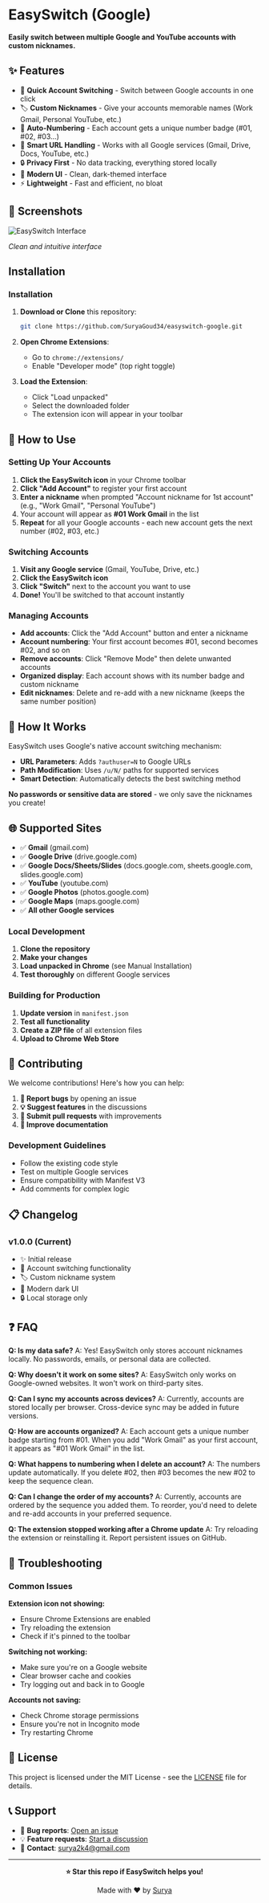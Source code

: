 # EasySwitch (Google)

**Easily switch between multiple Google and YouTube accounts with custom nicknames.**

## ✨ Features

- 🚀 **Quick Account Switching** - Switch between Google accounts in one click
- 🏷️ **Custom Nicknames** - Give your accounts memorable names (Work Gmail, Personal YouTube, etc.)
- 🔢 **Auto-Numbering** - Each account gets a unique number badge (#01, #02, #03...)
- 🎯 **Smart URL Handling** - Works with all Google services (Gmail, Drive, Docs, YouTube, etc.)
- 🔒 **Privacy First** - No data tracking, everything stored locally
- 🎨 **Modern UI** - Clean, dark-themed interface
- ⚡ **Lightweight** - Fast and efficient, no bloat

## 📸 Screenshots

![EasySwitch Interface](https://github.com/SuryaGoud34/EasySwitch-Google/blob/main/image.png)

*Clean and intuitive interface*


## Installation


### Installation 
1. **Download or Clone** this repository:
   ```bash
   git clone https://github.com/SuryaGoud34/easyswitch-google.git
   ```

2. **Open Chrome Extensions**:
   - Go to `chrome://extensions/`
   - Enable "Developer mode" (top right toggle)

3. **Load the Extension**:
   - Click "Load unpacked"
   - Select the downloaded folder
   - The extension icon will appear in your toolbar

## 🎯 How to Use

### Setting Up Your Accounts

1. **Click the EasySwitch icon** in your Chrome toolbar
2. **Click "Add Account"** to register your first account
3. **Enter a nickname** when prompted "Account nickname for 1st account" (e.g., "Work Gmail", "Personal YouTube")
4. Your account will appear as **#01 Work Gmail** in the list
5. **Repeat** for all your Google accounts - each new account gets the next number (#02, #03, etc.)

### Switching Accounts

1. **Visit any Google service** (Gmail, YouTube, Drive, etc.)
2. **Click the EasySwitch icon**
3. **Click "Switch"** next to the account you want to use
4. **Done!** You'll be switched to that account instantly

### Managing Accounts

- **Add accounts**: Click the "Add Account" button and enter a nickname
- **Account numbering**: Your first account becomes #01, second becomes #02, and so on
- **Remove accounts**: Click "Remove Mode" then delete unwanted accounts
- **Organized display**: Each account shows with its number badge and custom nickname
- **Edit nicknames**: Delete and re-add with a new nickname (keeps the same number position)

## 🔧 How It Works

EasySwitch uses Google's native account switching mechanism:
- **URL Parameters**: Adds `?authuser=N` to Google URLs
- **Path Modification**: Uses `/u/N/` paths for supported services
- **Smart Detection**: Automatically detects the best switching method

**No passwords or sensitive data are stored** - we only save the nicknames you create!

## 🌐 Supported Sites

- ✅ **Gmail** (gmail.com)
- ✅ **Google Drive** (drive.google.com)
- ✅ **Google Docs/Sheets/Slides** (docs.google.com, sheets.google.com, slides.google.com)
- ✅ **YouTube** (youtube.com)
- ✅ **Google Photos** (photos.google.com)
- ✅ **Google Maps** (maps.google.com)
- ✅ **All other Google services**


### Local Development
1. **Clone the repository**
2. **Make your changes**
3. **Load unpacked in Chrome** (see Manual Installation)
4. **Test thoroughly** on different Google services

### Building for Production
1. **Update version** in `manifest.json`
2. **Test all functionality**
3. **Create a ZIP file** of all extension files
4. **Upload to Chrome Web Store**

## 🤝 Contributing

We welcome contributions! Here's how you can help:

1. **🐛 Report bugs** by opening an issue
2. **💡 Suggest features** in the discussions
3. **🔧 Submit pull requests** with improvements
4. **📖 Improve documentation**

### Development Guidelines
- Follow the existing code style
- Test on multiple Google services
- Ensure compatibility with Manifest V3
- Add comments for complex logic

## 📋 Changelog

### v1.0.0 (Current)
- ✨ Initial release
- 🔄 Account switching functionality
- 🏷️ Custom nickname system
- 🎨 Modern dark UI
- 🔒 Local storage only

## ❓ FAQ

**Q: Is my data safe?**
A: Yes! EasySwitch only stores account nicknames locally. No passwords, emails, or personal data are collected.

**Q: Why doesn't it work on some sites?**
A: EasySwitch only works on Google-owned websites. It won't work on third-party sites.

**Q: Can I sync my accounts across devices?**
A: Currently, accounts are stored locally per browser. Cross-device sync may be added in future versions.

**Q: How are accounts organized?**
A: Each account gets a unique number badge starting from #01. When you add "Work Gmail" as your first account, it appears as "#01 Work Gmail" in the list.

**Q: What happens to numbering when I delete an account?**
A: The numbers update automatically. If you delete #02, then #03 becomes the new #02 to keep the sequence clean.

**Q: Can I change the order of my accounts?**
A: Currently, accounts are ordered by the sequence you added them. To reorder, you'd need to delete and re-add accounts in your preferred sequence.

**Q: The extension stopped working after a Chrome update**
A: Try reloading the extension or reinstalling it. Report persistent issues on GitHub.

## 🐛 Troubleshooting

### Common Issues

**Extension icon not showing:**
- Ensure Chrome Extensions are enabled
- Try reloading the extension
- Check if it's pinned to the toolbar

**Switching not working:**
- Make sure you're on a Google website
- Clear browser cache and cookies
- Try logging out and back in to Google

**Accounts not saving:**
- Check Chrome storage permissions
- Ensure you're not in Incognito mode
- Try restarting Chrome

## 📄 License

This project is licensed under the MIT License - see the [LICENSE](LICENSE) file for details.

## 📞 Support

- 🐛 **Bug reports**: [Open an issue](https://github.com/SuryaGoud34/easyswitch-google/issues)
- 💡 **Feature requests**: [Start a discussion](https://github.com/SuryaGoud34/easyswitch-google/discussions)
- 📧 **Contact**: [surya2k4@gmail.com](mailto:surya2k4@gmail.com)

---

<div align="center">

**⭐ Star this repo if EasySwitch helps you!**

Made with ❤️ by [Surya](https://github.com/SuryaGoud34)


</div>

